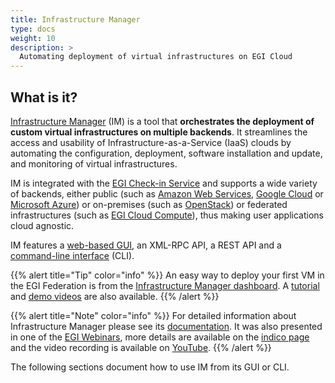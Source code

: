 ```yaml
---
title: Infrastructure Manager
type: docs
weight: 10
description: >
  Automating deployment of virtual infrastructures on EGI Cloud
---
```


## What is it?

[Infrastructure Manager](https://www.grycap.upv.es/im) (IM) is a tool that
**orchestrates the deployment of custom virtual infrastructures on multiple
backends**. It streamlines the access and usability of Infrastructure-as-a-Service
(IaaS) clouds by automating the configuration, deployment, software installation
and update, and monitoring of virtual infrastructures. 

IM is integrated with the [EGI Check-in Service](../../../aai/check-in) and supports
a wide variety of backends, either public (such as
[Amazon Web Services](https://aws.amazon.com/),
[Google Cloud](http://cloud.google.com/) or
[Microsoft Azure](http://azure.microsoft.com/)) or on-premises (such as
[OpenStack](http://www.openstack.org/)) or federated infrastructures (such as 
[EGI Cloud Compute](../../cloud-compute)),
thus making user applications cloud agnostic.

IM features a [web-based GUI](https://appsgrycap.i3m.upv.es:31443/im-dashboard/),
an XML-RPC API, a REST API and a [command-line interface](./cli/) (CLI).

{{% alert title="Tip" color="info" %}} An easy way to deploy your first VM
in the EGI Federation is from the
[Infrastructure Manager dashboard](https://appsgrycap.i3m.upv.es:31443/im-dashboard/).
A [tutorial](https://imdocs.readthedocs.io/en/latest/dashboard.html#usage) and
[demo videos](https://youtube.com/playlist?list=PLgPH186Qwh_37AMhEruhVKZSfoYpHkrUp) are also available.
{{% /alert %}}

{{% alert title="Note" color="info" %}} For detailed information about
Infrastructure Manager please see its [documentation](https://imdocs.readthedocs.io).
It was also presented in one of the
[EGI Webinars](https://www.egi.eu/webinars/), more details are available on the
[indico page](https://indico.egi.eu/event/5495/) and the video recording is available on
[YouTube](https://youtu.be/Q9VsYjI1mD4).
{{% /alert %}}

The following sections document how to use IM from its GUI or CLI.